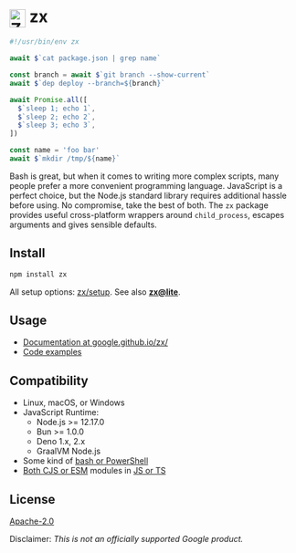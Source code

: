 <h1><img src="https://google.github.io/zx/img/logo.svg" alt="Zx logo" height="32" width="28" valign="middle"> zx</h1>

```js
#!/usr/bin/env zx

await $`cat package.json | grep name`

const branch = await $`git branch --show-current`
await $`dep deploy --branch=${branch}`

await Promise.all([
  $`sleep 1; echo 1`,
  $`sleep 2; echo 2`,
  $`sleep 3; echo 3`,
])

const name = 'foo bar'
await $`mkdir /tmp/${name}`
```

Bash is great, but when it comes to writing more complex scripts,
many people prefer a more convenient programming language.
JavaScript is a perfect choice, but the Node.js standard library
requires additional hassle before using. No compromise, take the best of both. The `zx` package provides
useful cross-platform wrappers around `child_process`, escapes arguments and
gives sensible defaults.

## Install

```bash
npm install zx
```
All setup options: [zx/setup](https://google.github.io/zx/setup).
See also [**zx@lite**](https://google.github.io/zx/lite).

## Usage

* [Documentation at google.github.io/zx/](https://google.github.io/zx/)
* [Code examples](https://github.com/google/zx/tree/main/examples)

## Compatibility
* Linux, macOS, or Windows
* JavaScript Runtime:
    * Node.js >= 12.17.0
    * Bun >= 1.0.0
    * Deno 1.x, 2.x
    * GraalVM Node.js
* Some kind of [bash or PowerShell](https://google.github.io/zx/shell)
* [Both CJS or ESM](https://google.github.io/zx/setup#hybrid) modules in [JS or TS](https://google.github.io/zx/typescript)


## License

[Apache-2.0](LICENSE)

Disclaimer: _This is not an officially supported Google product._
